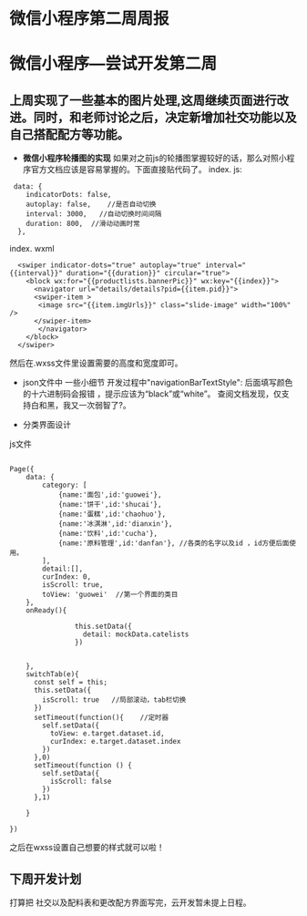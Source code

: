 # 微信小程序第二周周报


# 微信小程序—尝试开发第二周

## 上周实现了一些基本的图片处理,这周继续页面进行改进。同时，和老师讨论之后，决定新增加社交功能以及自己搭配配方等功能。

 - **微信小程序轮播图的实现**
 如果对之前js的轮播图掌握较好的话，那么对照小程序官方文档应该是容易掌握的。下面直接贴代码了。
index. js:

```
 data: {
    indicatorDots: false,
    autoplay: false,    //是否自动切换
    interval: 3000,   //自动切换时间间隔
    duration: 800,  //滑动动画时常
  },
```

  index. wxml
```
  <swiper indicator-dots="true" autoplay="true" interval="{{interval}}" duration="{{duration}}" circular="true">
    <block wx:for="{{productlists.bannerPic}}" wx:key="{{index}}">
      <navigator url="details/details?pid={{item.pid}}">
      <swiper-item >
       <image src="{{item.imgUrls}}" class="slide-image" width="100%" />
      </swiper-item>
       </navigator>
    </block>
  </swiper>
```
然后在.wxss文件里设置需要的高度和宽度即可。

 - json文件中   一些小细节
 开发过程中"navigationBarTextStyle": 后面填写颜色的十六进制码会报错 ，提示应该为“black”或“white”。  查阅文档发现，仅支持白和黑，我又一次弱智了?。

 - 分类界面设计

js文件
```

Page({
    data: {
        category: [
            {name:'面包',id:'guowei'},
            {name:'饼干',id:'shucai'},
            {name:'蛋糕',id:'chaohuo'},
            {name:'冰淇淋',id:'dianxin'},
            {name:'饮料',id:'cucha'},
            {name:'原料管理',id:'danfan'}, //各类的名字以及id ，id方便后面使用。
        ],
        detail:[],
        curIndex: 0,
        isScroll: true,
        toView: 'guowei'  //第一个界面的类目
    },
    onReady(){
        
                this.setData({
                  detail: mockData.catelists
                })
         
        
    },
    switchTab(e){
      const self = this;
      this.setData({
        isScroll: true   //局部滚动，tab栏切换
      })
      setTimeout(function(){    //定时器
        self.setData({
          toView: e.target.dataset.id,
          curIndex: e.target.dataset.index
        })
      },0)
      setTimeout(function () {
        self.setData({
          isScroll: false
        })
      },1)
        
    }
    
})
```
之后在wxss设置自己想要的样式就可以啦！

## 下周开发计划

打算把 社交以及配料表和更改配方界面写完，云开发暂未提上日程。


